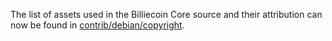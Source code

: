 The list of assets used in the Billiecoin Core source and their attribution can now be found in [contrib/debian/copyright](../contrib/debian/copyright).
